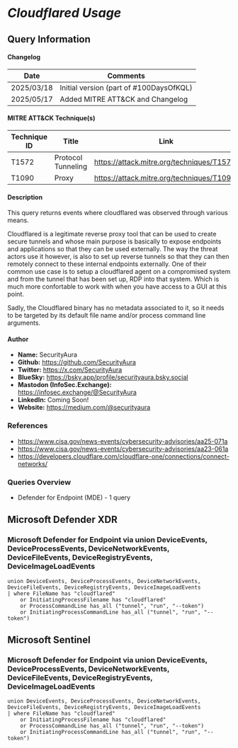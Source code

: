 # *Cloudflared Usage*

## Query Information

#### Changelog

| Date | Comments |
|---|---|
| 2025/03/18 | Initial version (part of #100DaysOfKQL) |
| 2025/05/17 | Added MITRE ATT&CK and Changelog |

#### MITRE ATT&CK Technique(s)

| Technique ID | Title    | Link    |
| ---  | --- | --- |
| T1572 | Protocol Tunneling | https://attack.mitre.org/techniques/T1572/ |
| T1090 | Proxy | https://attack.mitre.org/techniques/T1090/ |

#### Description

This query returns events where cloudflared was observed through various means.

Cloudflared is a legitimate reverse proxy tool that can be used to create secure tunnels and whose main purpose is basically to expose endpoints and applications so that they can be used externally. The way the threat actors use it however, is also to set up reverse tunnels so that they can then remotely connect to these internal endpoints externally. One of their common use case is to setup a cloudflared agent on a compromised system and from the tunnel that has been set up, RDP into that system. Which is much more confortable to work with when you have access to a GUI at this point.

Sadly, the Cloudflared binary has no metadata associated to it, so it needs to be targeted by its default file name and/or process command line arguments.

#### Author <Optional>
- **Name:** SecurityAura
- **Github:** https://github.com/SecurityAura
- **Twitter:** https://x.com/SecurityAura
- **BlueSky:** https://bsky.app/profile/securityaura.bsky.social
- **Mastodon (InfoSec.Exchange):** https://infosec.exchange/@SecurityAura
- **LinkedIn:** Coming Soon!
- **Website:** https://medium.com/@securityaura

### References ###

- https://www.cisa.gov/news-events/cybersecurity-advisories/aa25-071a
- https://www.cisa.gov/news-events/cybersecurity-advisories/aa23-061a
- https://developers.cloudflare.com/cloudflare-one/connections/connect-networks/

### Queries Overview ###

- Defender for Endpoint (MDE) - 1 query

## Microsoft Defender XDR ##
### Microsoft Defender for Endpoint via union DeviceEvents, DeviceProcessEvents, DeviceNetworkEvents, DeviceFileEvents, DeviceRegistryEvents, DeviceImageLoadEvents ###
```KQL
union DeviceEvents, DeviceProcessEvents, DeviceNetworkEvents, DeviceFileEvents, DeviceRegistryEvents, DeviceImageLoadEvents
| where FileName has "cloudflared"
    or InitiatingProcessFilename has "cloudflared"
    or ProcessCommandLine has_all ("tunnel", "run", "--token")
    or InitiatingProcessCommandLine has_all ("tunnel", "run", "--token")
```
## Microsoft Sentinel ##
### Microsoft Defender for Endpoint via union DeviceEvents, DeviceProcessEvents, DeviceNetworkEvents, DeviceFileEvents, DeviceRegistryEvents, DeviceImageLoadEvents ###
```KQL
union DeviceEvents, DeviceProcessEvents, DeviceNetworkEvents, DeviceFileEvents, DeviceRegistryEvents, DeviceImageLoadEvents
| where FileName has "cloudflared"
    or InitiatingProcessFilename has "cloudflared"
    or ProcessCommandLine has_all ("tunnel", "run", "--token")
    or InitiatingProcessCommandLine has_all ("tunnel", "run", "--token")
```
